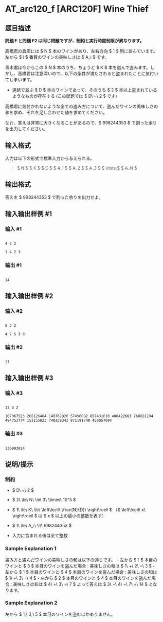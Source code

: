 # AT_arc120_f [ARC120F] Wine Thief

## 题目描述

[problemUrl]: https://atcoder.jp/contests/arc120/tasks/arc120_f

**問題 F と問題 F2 は同じ問題ですが、制約と実行時間制限が異なります。**

高橋君の倉庫には $ N $ 本のワインがあり、左右方向 $ 1 $ 列に並んでいます。左から $ i $ 番目のワインの美味しさは $ A_i $ です。  
 青木君は今からこの $ N $ 本のうち、ちょうど $ K $ 本を選んで盗みます。しかし、高橋君は注意深いので、以下の条件が満たされると盗まれたことに気付いてしまいます。

- 連続で並ぶ $ D $ 本のワインであって、そのうち $ 2 $ 本以上盗まれているようなものが存在する (この問題では $ D\ =\ 2 $ です)

高橋君に気付かれないような全ての盗み方について、盗んだワインの美味しさの和を求め、それを足し合わせた値を求めてください。  
 なお、答えは非常に大きくなることがあるので、$ 998244353 $ で割った余りを出力してください。

## 输入格式

入力は以下の形式で標準入力から与えられる。

> $ N $ $ K $ $ D $ $ A_1 $ $ A_2 $ $ A_3 $ $ \dots $ $ A_N $

## 输出格式

答えを $ 998244353 $ で割った余りを出力せよ。

## 输入输出样例 #1

### 输入 #1

```
4 2 2
1 4 2 3
```

### 输出 #1

```
14
```

## 输入输出样例 #2

### 输入 #2

```
5 3 2
4 7 5 3 8
```

### 输出 #2

```
17
```

## 输入输出样例 #3

### 输入 #3

```
12 4 2
107367523 266126484 149762920 57456082 857431610 400422663 768881284 494753774 152155823 740238343 871191740 450057094
```

### 输出 #3

```
136993014
```

## 说明/提示

### 制約

- $ D\ =\ 2 $
- $ 2\ \le\ N\ \le\ 3\ \times\ 10^5 $
- $ 1\ \le\ K\ \le\ \left\lceil\ \frac{N}{D}\ \right\rceil $ （$ \left\lceil\ x\ \right\rceil $ は $ x $ 以上の最小の整数を表す）
- $ 1\ \le\ A_i\ \lt\ 998244353 $
- 入力に含まれる値は全て整数

### Sample Explanation 1

盗み方と盗んだワインの美味しさの和は以下の通りです。 - 左から $ 1 $ 本目のワインと $ 3 $ 本目のワインを盗んだ場合 : 美味しさの和は $ 1\ +\ 2\ =\ 3 $ - 左から $ 1 $ 本目のワインと $ 4 $ 本目のワインを盗んだ場合 : 美味しさの和は $ 1\ +\ 3\ =\ 4 $ - 左から $ 2 $ 本目のワインと $ 4 $ 本目のワインを盗んだ場合 : 美味しさの和は $ 4\ +\ 3\ =\ 7 $ よって答えは $ 3\ +\ 4\ +\ 7\ =\ 14 $ となります。

### Sample Explanation 2

左から $ 1,\ 3,\ 5 $ 本目のワインを盗むほかありません。